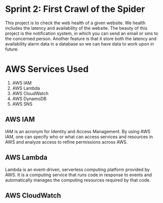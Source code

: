 # Sprint 2: First Crawl of the Spider
This project is to check the web health of a given website. We health includes the latency and availability of the website. The beauty of this project is the notification system, in which you can send an email or sms to the concerned person. 
Another feature is that it store both the latency and availability alarm data in a database so we can have data to work upon in future.

# AWS Services Used
1. AWS IAM
2. AWS Lambda
3. AWS CloudWatch
4. AWS DynamoDB
5. AWS SNS

## AWS IAM
IAM is an acronym for Identity and Access Management. By using AWS IAM, one can specify who or what can access services and resources in AWS and analyze access to refine permissions across AWS.

## AWS Lambda
Lambda is an event-driven, serverless computing platform provided by AWS. It is a computing service that runs code in response to events and automatically manages the computing resources required by that code.

## AWS CloudWatch
